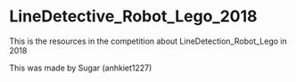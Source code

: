 # LineDetective_Robot_Lego_2018

This is the resources in the competition about LineDetection_Robot_Lego in 2018

This was made by Sugar (anhkiet1227)
